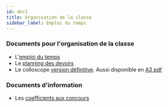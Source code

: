 ```yaml
---
id: doc1
title: Organisation de la classe
sidebar_label: Emploi du temps
---
```




### Documents pour l'organisation de la classe 
- L'[emploi du temps](https://docs.google.com/spreadsheets/d/1zkG4CrvG1TpNTGX7fX5pUZ5BcnJu2T2g5iCpzVGfFGc/pub?output=pdf)
- Le [planning des devoirs](https://docs.google.com/spreadsheets/d/1uIhZTPpWo1RS8KnxYsYCEDvcrcdrO8NPhiXu5WPgXKM/pubhtml?gid=0&single=true)
- Le colloscope [version définitive](https://docs.google.com/spreadsheets/d/e/2PACX-1vT8gyOfI5XbKXQOeh5ksQy02q8Tx4WoitM5jXXrABhH-chz_ptecW88_f1MUTrZjGI9wIE60NRdt2Gj/pubhtml?gid=1331545935&single=true). Aussi disponible en [A3 pdf](./20240916_colloscope.pdf)



### Documents d'information 
- Les [coefficients aux concours](https://docs.google.com/spreadsheets/d/1hrXRB0UJ-dYIIJWJyZ04019sXQ3J0zXQ_GHGE65a16U/pub?output=pdf)
